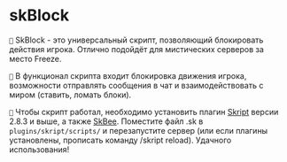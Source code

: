 # skBlock

`📝` SkBlock - это универсальный скрипт, позволяющий блокировать действия игрока. Отлично подойдёт для мистических серверов за место Freeze.

`🍵` В функционал скрипта входит блокировка движения игрока, возможности отправлять сообщения в чат и взаимодействовать с миром (ставить, ломать блоки).

`📀` Чтобы скрипт работал, необходимо установить плагин [Skript](https://github.com/SkriptLang/Skript/releases) версии 2.8.3 и выше, а также [SkBee](https://www.spigotmc.org/resources/skbee-skript-addon.75839/). Поместите файл .sk в `plugins/skript/scripts/` и перезапустите сервер (или если плагины установлены, прописать команду /skript reload). Удачного использования!
